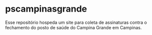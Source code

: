 # pscampinasgrande
Esse repositório hospeda um site para coleta de assinaturas contra o fechamento do posto de saúde do Campina Grande em Campinas. 
